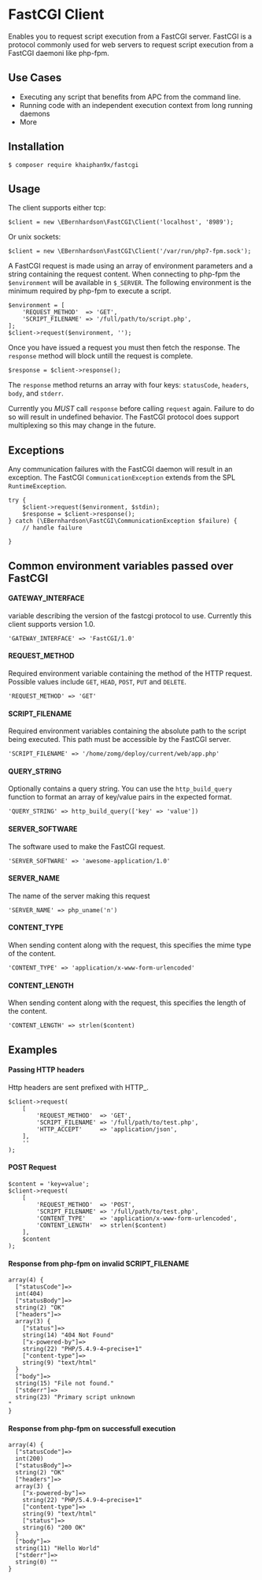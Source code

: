 # FastCGI Client

Enables you to request script execution from a FastCGI server. FastCGI is
a protocol commonly used for web servers to request script execution from a
FastCGI daemoni like php-fpm.

## Use Cases

* Executing any script that benefits from APC from the command line.
* Running code with an independent execution context from long running daemons
* More

## Installation
    
    $ composer require khaiphan9x/fastcgi

## Usage

The client supports either tcp:

    $client = new \EBernhardson\FastCGI\Client('localhost', '8989');

Or unix sockets:

    $client = new \EBernhardson\FastCGI\Client('/var/run/php7-fpm.sock');


A FastCGI request is made using an array of environment parameters and a string
containing the request content.  When connecting to php-fpm the `$environment`
will be available in `$_SERVER`. The following environment is the minimum 
required by php-fpm to execute a script. 

    $environment = [
        'REQUEST_METHOD'  => 'GET',
        'SCRIPT_FILENAME' => '/full/path/to/script.php',
    ];
    $client->request($environment, '');

Once you have issued a request you must then fetch the response.  The `response`
method will block untill the request is complete.

    $response = $client->response();

The `response` method returns an array with four keys: `statusCode`, `headers`,
`body`, and `stderr`.

Currently you *MUST* call `response` before calling `request` again.  Failure
to do so will result in undefined behavior.  The FastCGI protocol does support
multiplexing so this may change in the future.

## Exceptions

Any communication failures with the FastCGI daemon will result in an exception.
The FastCGI `CommunicationException` extends from the SPL `RuntimeException`.

    try {
        $client->request($environment, $stdin);
        $response = $client->response();
    } catch (\EBernhardson\FastCGI\CommunicationException $failure) {
        // handle failure

    }

## Common environment variables passed over FastCGI


#### GATEWAY_INTERFACE

variable describing the version of the fastcgi protocol to use. Currently this 
client supports version 1.0.

    'GATEWAY_INTERFACE' => 'FastCGI/1.0'

#### REQUEST_METHOD

Required environment variable containing the method of the HTTP request.  
Possible values include `GET`, `HEAD`, `POST`, `PUT` and `DELETE`.

    'REQUEST_METHOD' => 'GET'

#### SCRIPT_FILENAME

Required environment variables containing the absolute path to the script being
executed.  This path must be accessible by the FastCGI server.

    'SCRIPT_FILENAME' => '/home/zomg/deploy/current/web/app.php'

#### QUERY_STRING

Optionally contains a query string.  You can use the `http_build_query` function to
format an array of key/value pairs in the expected format.

    'QUERY_STRING' => http_build_query(['key' => 'value'])

#### SERVER_SOFTWARE

The software used to make the FastCGI request.

    'SERVER_SOFTWARE' => 'awesome-application/1.0'

#### SERVER_NAME

The name of the server making this request

    'SERVER_NAME' => php_uname('n')

#### CONTENT_TYPE

When sending content along with the request, this specifies the mime type of the
content.

    'CONTENT_TYPE' => 'application/x-www-form-urlencoded'

#### CONTENT_LENGTH

When sending content along with the request, this specifies the length of the content.

    'CONTENT_LENGTH' => strlen($content)

## Examples

#### Passing HTTP headers

Http headers are sent prefixed with HTTP_.

    $client->request(
        [
            'REQUEST_METHOD'  => 'GET',
            'SCRIPT_FILENAME' => '/full/path/to/test.php',
            'HTTP_ACCEPT'     => 'application/json',
        ],
        ''
    );


#### POST Request

    $content = 'key=value';
    $client->request(
        [
            'REQUEST_METHOD'  => 'POST',
            'SCRIPT_FILENAME' => '/full/path/to/test.php',
            'CONTENT_TYPE'    => 'application/x-www-form-urlencoded',
            'CONTENT_LENGTH'  => strlen($content)
        ],
        $content
    );

#### Response from php-fpm on invalid SCRIPT_FILENAME

    array(4) {
      ["statusCode"]=>
      int(404)
      ["statusBody"]=>
      string(2) "OK"
      ["headers"]=>
      array(3) {
        ["status"]=>
        string(14) "404 Not Found"
        ["x-powered-by"]=>
        string(22) "PHP/5.4.9-4~precise+1"
        ["content-type"]=>
        string(9) "text/html"
      }
      ["body"]=>
      string(15) "File not found."
      ["stderr"]=>
      string(23) "Primary script unknown
    "
    }

#### Response from php-fpm on successfull execution

    array(4) {
      ["statusCode"]=>
      int(200)
      ["statusBody"]=>
      string(2) "OK"
      ["headers"]=>
      array(3) {
        ["x-powered-by"]=>
        string(22) "PHP/5.4.9-4~precise+1"
        ["content-type"]=>
        string(9) "text/html"
        ["status"]=>
        string(6) "200 OK"
      }
      ["body"]=>
      string(11) "Hello World"
      ["stderr"]=>
      string(0) ""
    }

